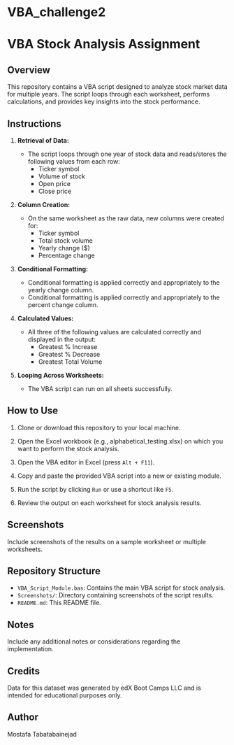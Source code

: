 # VBA_challenge2
# VBA Stock Analysis Assignment

## Overview

This repository contains a VBA script designed to analyze stock market data for multiple years. The script loops through each worksheet, performs calculations, and provides key insights into the stock performance.

## Instructions

1. **Retrieval of Data:**
   - The script loops through one year of stock data and reads/stores the following values from each row:
      - Ticker symbol
      - Volume of stock
      - Open price
      - Close price

2. **Column Creation:**
   - On the same worksheet as the raw data, new columns were created for:
      - Ticker symbol
      - Total stock volume
      - Yearly change ($)
      - Percentage change

3. **Conditional Formatting:**
   - Conditional formatting is applied correctly and appropriately to the yearly change column.
   - Conditional formatting is applied correctly and appropriately to the percent change column.

4. **Calculated Values:**
   - All three of the following values are calculated correctly and displayed in the output:
      - Greatest % Increase
      - Greatest % Decrease
      - Greatest Total Volume

5. **Looping Across Worksheets:**
   - The VBA script can run on all sheets successfully.

## How to Use

1. Clone or download this repository to your local machine.

2. Open the Excel workbook (e.g., alphabetical_testing.xlsx) on which you want to perform the stock analysis.

3. Open the VBA editor in Excel (press `Alt + F11`).

4. Copy and paste the provided VBA script into a new or existing module.

5. Run the script by clicking `Run` or use a shortcut like `F5`.

6. Review the output on each worksheet for stock analysis results.

## Screenshots

Include screenshots of the results on a sample worksheet or multiple worksheets.

## Repository Structure

- `VBA_Script_Module.bas`: Contains the main VBA script for stock analysis.
- `Screenshots/`: Directory containing screenshots of the script results.
- `README.md`: This README file.

## Notes

Include any additional notes or considerations regarding the implementation.

## Credits

Data for this dataset was generated by edX Boot Camps LLC and is intended for educational purposes only.

## Author

Mostafa Tabatabainejad

